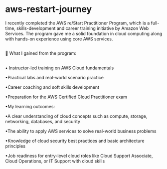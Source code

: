  # aws-restart-journey

I recently completed the AWS re/Start Practitioner Program, which is a full-time, skills-development and career training initiative by Amazon Web Services. The program gave me a solid foundation in cloud computing along with hands-on experience using core AWS services.

##
🔹 What I gained from the program:
##

•	Instructor-led training on AWS Cloud fundamentals

•Practical labs and real-world scenario practice

•Career coaching and soft skills development

•Preparation for the AWS Certified Cloud Practitioner exam

•My learning outcomes:

•A clear understanding of cloud concepts such as compute, storage, networking, databases, and security

•The ability to apply AWS services to solve real-world business problems

•Knowledge of cloud security best practices and basic architecture principles

•Job readiness for entry-level cloud roles like Cloud Support Associate, Cloud Operations, or IT Support with cloud skills

##

